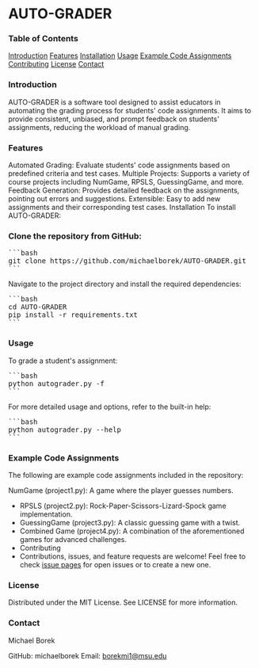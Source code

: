 # AUTO-GRADER
### Table of Contents
[Introduction](#table-of-contents)
[Features](#table-of-contents)
[Installation](#table-of-contents)
[Usage](#table-of-contents)
[Example Code Assignments](#table-of-contents)
[Contributing](#table-of-contents)
[License](#table-of-contents)
[Contact](#table-of-contents)
### Introduction
AUTO-GRADER is a software tool designed to assist educators in automating the grading process for students' code assignments. It aims to provide consistent, unbiased, and prompt feedback on students' assignments, reducing the workload of manual grading.

### Features
Automated Grading: Evaluate students' code assignments based on predefined criteria and test cases.
Multiple Projects: Supports a variety of course projects including NumGame, RPSLS, GuessingGame, and more.
Feedback Generation: Provides detailed feedback on the assignments, pointing out errors and suggestions.
Extensible: Easy to add new assignments and their corresponding test cases.
Installation
To install AUTO-GRADER:

### Clone the repository from GitHub:
<pre>
```bash
git clone https://github.com/michaelborek/AUTO-GRADER.git
```
</pre>

Navigate to the project directory and install the required dependencies:
<pre>
```bash
cd AUTO-GRADER
pip install -r requirements.txt
```
</pre>

### Usage
To grade a student's assignment:

<pre>
```bash
python autograder.py -f <path_to_student_code>
```
</pre>

For more detailed usage and options, refer to the built-in help:

<pre>
```bash
python autograder.py --help
```
</pre>

### Example Code Assignments
The following are example code assignments included in the repository:

NumGame (project1.py): A game where the player guesses numbers.
- RPSLS (project2.py): Rock-Paper-Scissors-Lizard-Spock game implementation.
- GuessingGame (project3.py): A classic guessing game with a twist.
- Combined Game (project4.py): A combination of the aforementioned games for advanced challenges.
- Contributing
- Contributions, issues, and feature requests are welcome! Feel free to check [issue pages](https://github.com/michaelborek/AUTO-GRADER/issues) for open issues or to create a new one.

### License
Distributed under the MIT License. See LICENSE for more information.

### Contact
Michael Borek

GitHub: michaelborek
Email: borekmi1@msu.edu
